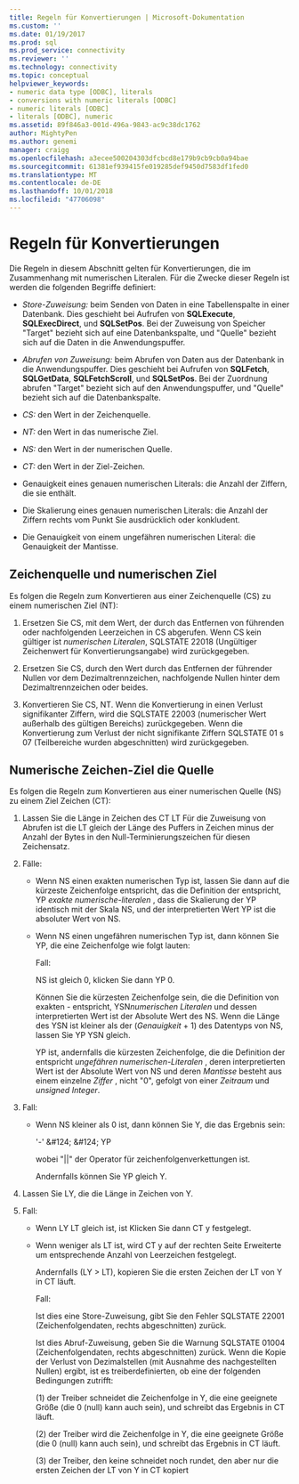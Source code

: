 ```yaml
---
title: Regeln für Konvertierungen | Microsoft-Dokumentation
ms.custom: ''
ms.date: 01/19/2017
ms.prod: sql
ms.prod_service: connectivity
ms.reviewer: ''
ms.technology: connectivity
ms.topic: conceptual
helpviewer_keywords:
- numeric data type [ODBC], literals
- conversions with numeric literals [ODBC]
- numeric literals [ODBC]
- literals [ODBC], numeric
ms.assetid: 89f846a3-001d-496a-9843-ac9c38dc1762
author: MightyPen
ms.author: genemi
manager: craigg
ms.openlocfilehash: a3ecee500204303dfcbcd8e179b9cb9cb0a94bae
ms.sourcegitcommit: 61381ef939415fe019285def9450d7583df1fed0
ms.translationtype: MT
ms.contentlocale: de-DE
ms.lasthandoff: 10/01/2018
ms.locfileid: "47706098"
---
```

# <a name="rules-for-conversions"></a>Regeln für Konvertierungen
Die Regeln in diesem Abschnitt gelten für Konvertierungen, die im Zusammenhang mit numerischen Literalen. Für die Zwecke dieser Regeln ist werden die folgenden Begriffe definiert:  
  
-   *Store-Zuweisung:* beim Senden von Daten in eine Tabellenspalte in einer Datenbank. Dies geschieht bei Aufrufen von **SQLExecute**, **SQLExecDirect**, und **SQLSetPos**. Bei der Zuweisung von Speicher "Target" bezieht sich auf eine Datenbankspalte, und "Quelle" bezieht sich auf die Daten in die Anwendungspuffer.  
  
-   *Abrufen von Zuweisung:* beim Abrufen von Daten aus der Datenbank in die Anwendungspuffer. Dies geschieht bei Aufrufen von **SQLFetch**, **SQLGetData**, **SQLFetchScroll**, und **SQLSetPos**. Bei der Zuordnung abrufen "Target" bezieht sich auf den Anwendungspuffer, und "Quelle" bezieht sich auf die Datenbankspalte.  
  
-   *CS:* den Wert in der Zeichenquelle.  
  
-   *NT:* den Wert in das numerische Ziel.  
  
-   *NS:* den Wert in der numerischen Quelle.  
  
-   *CT:* den Wert in der Ziel-Zeichen.  
  
-   Genauigkeit eines genauen numerischen Literals: die Anzahl der Ziffern, die sie enthält.  
  
-   Die Skalierung eines genauen numerischen Literals: die Anzahl der Ziffern rechts vom Punkt Sie ausdrücklich oder konkludent.  
  
-   Die Genauigkeit von einem ungefähren numerischen Literal: die Genauigkeit der Mantisse.  
  
## <a name="character-source-to-numeric-target"></a>Zeichenquelle und numerischen Ziel  
 Es folgen die Regeln zum Konvertieren aus einer Zeichenquelle (CS) zu einem numerischen Ziel (NT):  
  
1.  Ersetzen Sie CS, mit dem Wert, der durch das Entfernen von führenden oder nachfolgenden Leerzeichen in CS abgerufen. Wenn CS kein gültiger ist *numerischen Literalen*, SQLSTATE 22018 (Ungültiger Zeichenwert für Konvertierungsangabe) wird zurückgegeben.  
  
2.  Ersetzen Sie CS, durch den Wert durch das Entfernen der führender Nullen vor dem Dezimaltrennzeichen, nachfolgende Nullen hinter dem Dezimaltrennzeichen oder beides.  
  
3.  Konvertieren Sie CS, NT. Wenn die Konvertierung in einen Verlust signifikanter Ziffern, wird die SQLSTATE 22003 (numerischer Wert außerhalb des gültigen Bereichs) zurückgegeben. Wenn die Konvertierung zum Verlust der nicht signifikante Ziffern SQLSTATE 01 s 07 (Teilbereiche wurden abgeschnitten) wird zurückgegeben.  
  
## <a name="numeric-source-to-character-target"></a>Numerische Zeichen-Ziel die Quelle  
 Es folgen die Regeln zum Konvertieren aus einer numerischen Quelle (NS) zu einem Ziel Zeichen (CT):  
  
1.  Lassen Sie die Länge in Zeichen des CT LT Für die Zuweisung von Abrufen ist die LT gleich der Länge des Puffers in Zeichen minus der Anzahl der Bytes in den Null-Terminierungszeichen für diesen Zeichensatz.  
  
2.  Fälle:  
  
    -   Wenn NS einen exakten numerischen Typ ist, lassen Sie dann auf die kürzeste Zeichenfolge entspricht, das die Definition der entspricht, YP *exakte numerische-literalen* , dass die Skalierung der YP identisch mit der Skala NS, und der interpretierten Wert YP ist die absoluter Wert von NS.  
  
    -   Wenn NS einen ungefähren numerischen Typ ist, dann können Sie YP, die eine Zeichenfolge wie folgt lauten:  
  
         Fall:  
  
         NS ist gleich 0, klicken Sie dann YP 0.  
  
         Können Sie die kürzesten Zeichenfolge sein, die die Definition von exakten - entspricht, YSN*numerischen Literalen* und dessen interpretierten Wert ist der Absolute Wert des NS. Wenn die Länge des YSN ist kleiner als der (*Genauigkeit* + 1) des Datentyps von NS, lassen Sie YP YSN gleich.  
  
         YP ist, andernfalls die kürzesten Zeichenfolge, die die Definition der entspricht *ungefähren numerischen-Literalen* , deren interpretierten Wert ist der Absolute Wert von NS und deren *Mantisse* besteht aus einem einzelne *Ziffer* , nicht "0", gefolgt von einer *Zeitraum* und *unsigned Integer*.  
  
3.  Fall:  
  
    -   Wenn NS kleiner als 0 ist, dann können Sie Y, die das Ergebnis sein:  
  
         '-' &AMP;#124; &AMP;#124; YP  
  
         wobei "&#124;&#124;" der Operator für zeichenfolgenverkettungen ist.  
  
         Andernfalls können Sie YP gleich Y.  
  
4.  Lassen Sie LY, die die Länge in Zeichen von Y.  
  
5.  Fall:  
  
    -   Wenn LY LT gleich ist, ist Klicken Sie dann CT y festgelegt.  
  
    -   Wenn weniger als LT ist, wird CT y auf der rechten Seite Erweiterte um entsprechende Anzahl von Leerzeichen festgelegt.  
  
         Andernfalls (LY > LT), kopieren Sie die ersten Zeichen der LT von Y in CT läuft.  
  
         Fall:  
  
         Ist dies eine Store-Zuweisung, gibt Sie den Fehler SQLSTATE 22001 (Zeichenfolgendaten, rechts abgeschnitten) zurück.  
  
         Ist dies Abruf-Zuweisung, geben Sie die Warnung SQLSTATE 01004 (Zeichenfolgendaten, rechts abgeschnitten) zurück. Wenn die Kopie der Verlust von Dezimalstellen (mit Ausnahme des nachgestellten Nullen) ergibt, ist es treiberdefinierten, ob eine der folgenden Bedingungen zutrifft:  
  
         (1) der Treiber schneidet die Zeichenfolge in Y, die eine geeignete Größe (die 0 (null) kann auch sein), und schreibt das Ergebnis in CT läuft.  
  
         (2) der Treiber wird die Zeichenfolge in Y, die eine geeignete Größe (die 0 (null) kann auch sein), und schreibt das Ergebnis in CT läuft.  
  
         (3) der Treiber, den keine schneidet noch rundet, den aber nur die ersten Zeichen der LT von Y in CT kopiert
